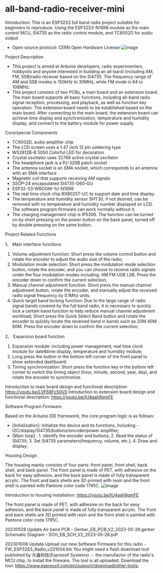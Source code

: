 # all-band-radio-receiver-mini

Introduction: 
This is an ESP32S3 full band radio project suitable for beginners to reproduce. Using the ESP32S3-N16R8 module as the main control MCU, SI4735 as the radio control module, and TC8002D for audio output.
- Open source protocol: CERN Open Hardware License
![image](https://github.com/LuBiBi98/all-band-radio-receiver-mini/assets/116412764/c26a4dfe-0417-4baa-99a1-67770dedd85b)



Project Description
- This project is aimed at Arduino developers, radio experimenters, hobbyists and anyone interested in building an all-band (including AM, FM, SSB)radio receiver based on the SI4735. The frequency range of AM and SSB modes is 150kHz to 30MHz, while FM mode is 64 to 108MHz.
- This project consists of two PCBs, a main board and an extension board. The main board supports all basic functions, including all-band radio signal reception, processing, and playback, as well as function key operation. The extension board needs to be established based on the main board. After connecting to the main board, the extension board can achieve time display and synchronization, temperature and humidity display, and connect to the battery module for power supply. 

Core/special Components

- TC8002D, audio amplifier chip
- The LCD screen uses a 1.47 inch 12 pin soldering type
- WS2812B-B 5050 Colorful LED for decoration
- Crystal oscillator uses 32768 active crystal oscillator
- The headphone jack is a PJ-320B patch socket
- The antenna socket is an SMA socket, which corresponds to an antenna with an SMA interface
- Magnetic coil that supports receiving AM signals
- SSOP-24 encapsulated SI4735-D60-GU
- ESP32-S3-WROOM-1U-N16R8
- The real time clock chip RX8025T-UC to support date and time display.
- The temperature and humidity sensor SHT30, if not desired, can be removed with no temperature and humidity number displayed on LCD. The software program firmware can work normally without it.
- The charging management chip is IP5306. The function can be turned on by short pressing on the power button on the back panel, turned off by double pressing on the same button.
 

Project Related Functions

1、 Main interface functions
1. Volume adjustment function: Short press the volume control button and rotate the encoder to adjust the audio size of the radio;
2. Modulation mode selection: Short press the modulation mode selection button, rotate the encoder, and you can choose to receive radio signals under the four modulation modes including: AM FM USB LSB. Press the encoder down to confirm the current selection;
3. Manual channel adjustment function: Short press the manual channel adjustment button, rotate the encoder, and manually adjust the received radio signal frequency by 0.1Mhz units;
4. Quick target band locking function: Due to the large range of radio signal bands covered by the full band radio, it is necessary to quickly lock a certain band function to help reduce manual channel adjustment workload; Short press the Quick Select Band button and rotate the encoder to quickly locate the received band in bands such as 20M 40M 80M. Press the encoder down to confirm the current selection;

2、 Expansion board function
1. Expansion module: including power management, real time clock module for date&time display, temperature and humidity module;
2. Long press the button in the bottom left corner of the front panel to show extended dashboard:
3. Timing synchronization: Short press the function key in the bottom left corner to switch the timing object (hour, minute, second, year, day), and rotate the encoder to synchronize.

Introduction to main board design and functional description: https://youtu.be/LVF68FzS0V0
Introduction to extension board design and functional description:  https://youtu.be/IU4aah9qmFE


Software Program Firmware

Based on the Arduino IDE framework, the core program logic is as follows:
- [Initialization]: Initialize the device and its functions, including - I2C/display/SI4735/buttons/encoder/power amplifier; 
- [Main loop] : 1. identify the encoder and buttons; 2. Read the status of SI4735; 3. Set SI4735 parameters(frequency, volume, etc.); 4. Draw and display;



Housing Design

The housing mainly consists of four parts: front panel, front shell, back shell, and back panel.
The front panel is made of PET, with adhesive on the back for easy adhesion, and the back panel is made of fully transparent acrylic. The front and back shells are 3D printed with resin  and the front shell is painted with Pantone color code 1795C.
![image](https://github.com/LuBiBi98/all-band-radio-receiver-mini/assets/116412764/5b76afe9-5a66-4cdd-be26-e636877fdf8b)

Introduction to housing installation: https://youtu.be/IU4aah9qmFE



The front panel is made of PET, with adhesive on the back for easy adhesion, and the back panel is made of fully transparent acrylic. The front and back shells are 3D printed with resin  and the front shell is painted with Pantone color code 1795C.



20230528 Update
Air band PCB - Gerber_EB_PCB_V2_2023-05-28.gerber
Schematic Diagram - SCH_EB_SCH_V2_2023-05-28.pdf

202301006 Update
Upload our new Software Firmware for this radio - FW_ESP32S3_Radio_v231004.bin
You might need a flash download tool published by 乐鑫科技(Espressif Systems) -- the manufactor of the radio's MCU chip, to install the fireware. The tool is all uploaded. Download the tool: https://www.espressif.com/en/support/download/other-tools;
